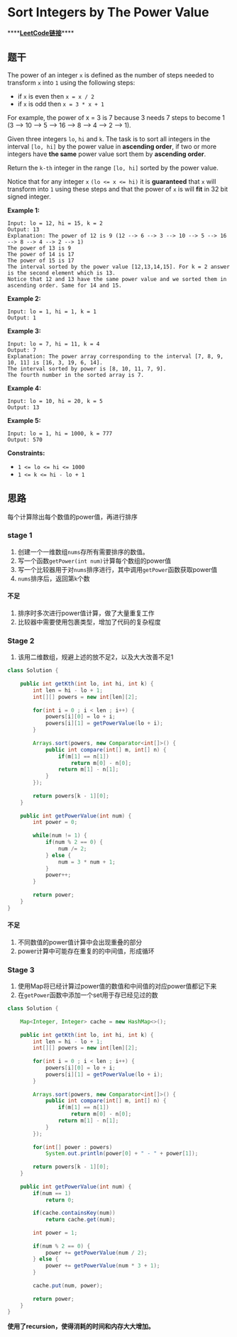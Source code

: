 # Sort Integers by The Power Value

\*\*\*\*[**LeetCode链接**](https://leetcode.com/problems/sort-integers-by-the-power-value/)\*\*\*\*

## 题干

The power of an integer `x` is defined as the number of steps needed to transform `x` into `1` using the following steps:

* if `x` is even then `x = x / 2`
* if `x` is odd then `x = 3 * x + 1`

For example, the power of x = 3 is 7 because 3 needs 7 steps to become 1 \(3 --&gt; 10 --&gt; 5 --&gt; 16 --&gt; 8 --&gt; 4 --&gt; 2 --&gt; 1\).

Given three integers `lo`, `hi` and `k`. The task is to sort all integers in the interval `[lo, hi]` by the power value in **ascending order**, if two or more integers have **the same** power value sort them by **ascending order**.

Return the `k-th` integer in the range `[lo, hi]` sorted by the power value.

Notice that for any integer `x` `(lo <= x <= hi)` it is **guaranteed** that `x` will transform into `1` using these steps and that the power of `x` is will **fit** in 32 bit signed integer.

**Example 1:**

```text
Input: lo = 12, hi = 15, k = 2
Output: 13
Explanation: The power of 12 is 9 (12 --> 6 --> 3 --> 10 --> 5 --> 16 --> 8 --> 4 --> 2 --> 1)
The power of 13 is 9
The power of 14 is 17
The power of 15 is 17
The interval sorted by the power value [12,13,14,15]. For k = 2 answer is the second element which is 13.
Notice that 12 and 13 have the same power value and we sorted them in ascending order. Same for 14 and 15.
```

**Example 2:**

```text
Input: lo = 1, hi = 1, k = 1
Output: 1
```

**Example 3:**

```text
Input: lo = 7, hi = 11, k = 4
Output: 7
Explanation: The power array corresponding to the interval [7, 8, 9, 10, 11] is [16, 3, 19, 6, 14].
The interval sorted by power is [8, 10, 11, 7, 9].
The fourth number in the sorted array is 7.
```

**Example 4:**

```text
Input: lo = 10, hi = 20, k = 5
Output: 13
```

**Example 5:**

```text
Input: lo = 1, hi = 1000, k = 777
Output: 570
```

**Constraints:**

* `1 <= lo <= hi <= 1000`
* `1 <= k <= hi - lo + 1`

## 思路

每个计算除出每个数值的power值，再进行排序

### stage 1

1. 创建一个一维数组`nums`存所有需要排序的数值。
2. 写一个函数`getPower(int num)`计算每个数组的power值
3. 写一个比较器用于对`nums`排序进行，其中调用`getPower`函数获取power值
4. `nums`排序后，返回第`k`个数

#### 不足

1. 排序时多次进行power值计算，做了大量重复工作
2. 比较器中需要使用包裹类型，增加了代码的复杂程度

### Stage 2

1. 该用二维数组，规避上述的放不足2，以及大大改善不足1

```java
class Solution {
    
    public int getKth(int lo, int hi, int k) {
        int len = hi - lo + 1;
        int[][] powers = new int[len][2];
        
        for(int i = 0 ; i < len ; i++) {
            powers[i][0] = lo + i;
            powers[i][1] = getPowerValue(lo + i);
        }
        
        Arrays.sort(powers, new Comparator<int[]>() {
            public int compare(int[] m, int[] n) {
                if(m[1] == n[1])
                    return m[0] - n[0];
                return m[1] - n[1];
            }
        });
        
        return powers[k - 1][0];
    }
    
    public int getPowerValue(int num) {
        int power = 0;
        
        while(num != 1) {
            if(num % 2 == 0) {
                num /= 2;
            } else {
                num = 3 * num + 1;
            }
            power++;
        }
        
        return power;
    }
}
```

#### 不足

1. 不同数值的power值计算中会出现重叠的部分
2. power计算中可能存在重复的的中间值，形成循环

### Stage 3

1. 使用Map将已经计算过power值的数值和中间值的对应power值都记下来
2. 在`getPower`函数中添加一个set用于存已经见过的数

```java
class Solution {
    
    Map<Integer, Integer> cache = new HashMap<>();
    
    public int getKth(int lo, int hi, int k) {
        int len = hi - lo + 1;
        int[][] powers = new int[len][2];
        
        for(int i = 0 ; i < len ; i++) {
            powers[i][0] = lo + i;
            powers[i][1] = getPowerValue(lo + i);
        }
        
        Arrays.sort(powers, new Comparator<int[]>() {
            public int compare(int[] m, int[] n) {
                if(m[1] == n[1])
                    return m[0] - n[0];
                return m[1] - n[1];
            }
        });
        
        for(int[] power : powers)
            System.out.println(power[0] + " - " + power[1]);
        
        return powers[k - 1][0];
    }
    
    public int getPowerValue(int num) {
        if(num == 1)
            return 0;
        
        if(cache.containsKey(num)) 
            return cache.get(num);
        
        int power = 1;
        
        if(num % 2 == 0) {
            power += getPowerValue(num / 2);
        } else {
            power += getPowerValue(num * 3 + 1);
        }
        
        cache.put(num, power);
        
        return power;
    }
}
```

**使用了recursion，使得消耗的时间和内存大大增加。**



